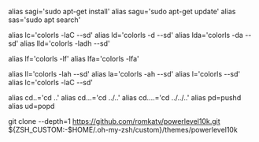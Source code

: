 alias sagi='sudo apt-get install'
alias sagu='sudo apt-get update'
alias sas='sudo apt search'

alias lc='colorls -laC --sd'
alias ld='colorls -d --sd'
alias lda='colorls -da --sd'
alias lld='colorls -ladh --sd'

alias lf='colorls -lf'
alias lfa='colorls -lfa'

alias ll='colorls -lah --sd'
alias la='colorls -ah --sd'
alias l='colorls --sd'
alias lc='colorls -laC --sd'

alias cd..='cd ..'
alias cd...='cd ../..'
alias cd....='cd ../../..'
alias pd=pushd
alias ud=popd

git clone --depth=1 https://github.com/romkatv/powerlevel10k.git ${ZSH_CUSTOM:-$HOME/.oh-my-zsh/custom}/themes/powerlevel10k